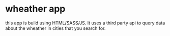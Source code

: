 # wheather app

this app is build using HTML/SASS/JS. It uses a third party api to query data about the wheather in cities that you search for.
